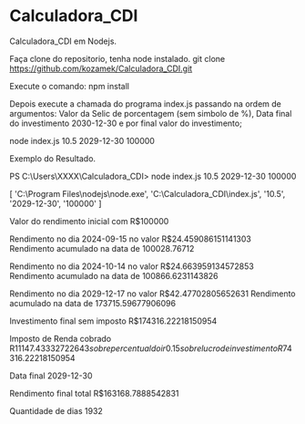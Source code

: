 # Calculadora_CDI
Calculadora_CDI em Nodejs.

Faça clone do repositorio, tenha node instalado.
git clone https://github.com/kozamek/Calculadora_CDI.git

Execute o comando:
npm install

Depois execute a chamada do programa index.js passando na ordem de argumentos: Valor da Selic de porcentagem (sem simbolo de %), Data final do investimento 2030-12-30 e por final valor do investimento;

node index.js 10.5 2029-12-30 100000

  Exemplo do Resultado.
  
  PS C:\Users\XXXX\Calculadora_CDI> node index.js 10.5 2029-12-30 100000
  
  [
  'C:\\Program Files\\nodejs\\node.exe',
  'C:\\Calculadora_CDI\\index.js',
  '10.5',
  '2029-12-30',
  '100000'
  ]
  
  Valor do rendimento inicial com R$100000

  Rendimento no dia 2024-09-15 no valor R$24.459086151141303 Rendimento acumulado na data de 100028.76712

  Rendimento no dia 2024-10-14 no valor R$24.663959134572853 Rendimento acumulado na data de 100866.6231143826

  Rendimento no dia 2029-12-17 no valor R$42.47702805652631 Rendimento acumulado na data de 173715.59677906096

  Investimento final sem imposto R$174316.22218150954

  Imposto de Renda cobrado R$11147.43332722643  sobre percentual do ir 0.15 sobre lucro de investimento R$74316.22218150954

  Data final 2029-12-30

  Rendimento final total R$163168.7888542831

  Quantidade de dias 1932
